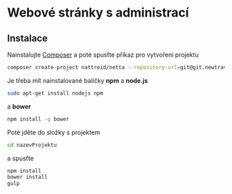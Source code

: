 # Webové stránky s administrací

## Instalace
Nainstalujte [Composer](http://doc.nette.org/composer) a poté spusťte příkaz pro vytvoření projektu 
```bash
composer create-project nattreid/netta --repository-url=git@git.newtravel.cz:nattreid/netta.git
```

Je třeba mít nainstalované balíčky **npm** a **node.js**
```bash
sudo apt-get install nodejs npm
```

a **bower**
```bash
npm install -g bower
```

Poté jděte do složky s projektem
```bash
cd nazevProjektu
```

a spusťte
```bash
npm install
bower install
gulp
```